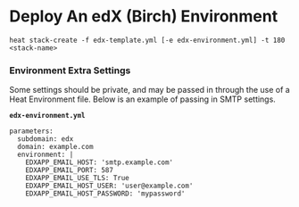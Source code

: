 # Deploy An edX (Birch) Environment

`heat stack-create -f edx-template.yml [-e edx-environment.yml] -t 180 <stack-name>`

### Environment Extra Settings

Some settings should be private, and may be passed in through the use of a Heat Environment file. Below is an example of passing in SMTP settings.

**`edx-environment.yml`**

```
parameters:
  subdomain: edx
  domain: example.com
  environment: |
    EDXAPP_EMAIL_HOST: 'smtp.example.com'
    EDXAPP_EMAIL_PORT: 587
    EDXAPP_EMAIL_USE_TLS: True
    EDXAPP_EMAIL_HOST_USER: 'user@example.com'
    EDXAPP_EMAIL_HOST_PASSWORD: 'mypassword'
```
